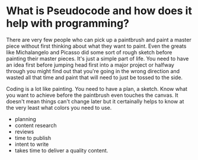 # What is Pseudocode and how does it help with programming?

There are very few people who can pick up a paintbrush and paint a master piece without first thinking about what they want to paint.
Even the greats like Michalangelo and Picasso did some sort of rough sketch before painting their master pieces. It's just a simple part of life.
You need to have an idea first before jumping head first into a major project or halfway through you might find out that you're going in the wrong direction
and wasted all that time and paint that will need to just be tossed to the side. 

Coding is a lot like painting. You need to have a plan, a sketch. Know what you want to achieve before the paintbrush even touches the canvas. It doesn't mean things can't change later
but it certainally helps to know at the very least what colors you need to use. 


- planning
- content research
- reviews 
- time to publish
- intent to write
- takes time to deliver a quality content.